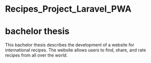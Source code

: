 # Recipes_Project_Laravel_PWA
# bachelor thesis
This bachelor thesis describes the development of a website for international recipes. The website allows users to find, share, and rate recipes from all over the world.
